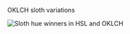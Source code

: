 OKLCH sloth variations

![Sloth hue winners in HSL and OKLCH](https://grant-uploader.s3.amazonaws.com/2024-08-04-20-47-10-800.jpg)
